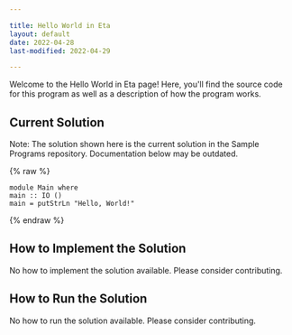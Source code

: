 ```yaml
---

title: Hello World in Eta
layout: default
date: 2022-04-28
last-modified: 2022-04-29

---
```


Welcome to the Hello World in Eta page! Here, you'll find the source code for this program as well as a description of how the program works.

## Current Solution

Note: The solution shown here is the current solution in the Sample Programs repository. Documentation below may be outdated.

{% raw %}

```Eta
module Main where
main :: IO ()
main = putStrLn "Hello, World!"

```

{% endraw %}

## How to Implement the Solution

No how to implement the solution available. Please consider contributing.

## How to Run the Solution

No how to run the solution available. Please consider contributing.